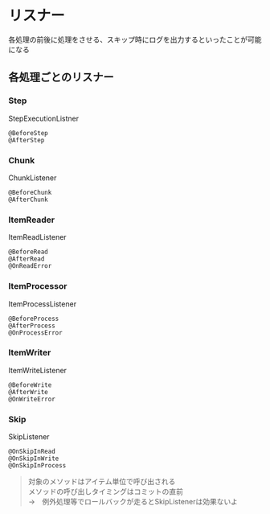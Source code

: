 # リスナー
各処理の前後に処理をさせる、スキップ時にログを出力するといったことが可能になる

## 各処理ごとのリスナー
### Step
StepExecutionListner
```
@BeforeStep
@AfterStep
```
### Chunk
ChunkListener
```
@BeforeChunk
@AfterChunk
```
### ItemReader
ItemReadListener
```
@BeforeRead
@AfterRead
@OnReadError
```
### ItemProcessor
ItemProcessListener
```
@BeforeProcess
@AfterProcess
@OnProcessError
```
### ItemWriter
ItemWriteListener
```
@BeforeWrite
@AfterWrite
@OnWriteError
```
### Skip
SkipListener
```
@OnSkipInRead
@OnSkipInWrite
@OnSkipInProcess
```
> 対象のメソッドはアイテム単位で呼び出される  
> メソッドの呼び出しタイミングはコミットの直前  
> →　例外処理等でロールバックが走るとSkipListenerは効果ないよ  
